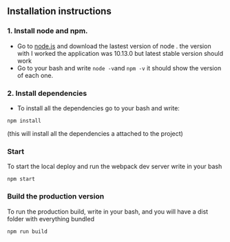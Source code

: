 ## Installation instructions
### 1. Install node and npm.
* Go to [node.js](https://nodejs.org/en/) and download the lastest version of node . the version with I worked the application was 10.13.0 but latest stable version should work
* Go to your bash and write `node -v`and `npm -v` it should show the version of each one.

### 2. Install dependencies
- To install all the dependencies go to your bash and write:
```
npm install
```
(this will install all the dependencies a attached to the project)

### Start
To start the local deploy and run the webpack dev server write in your bash
```
npm start
```
### Build the production version
To run the production build, write in your bash, and you will have a dist folder with everything bundled
```
npm run build
```
